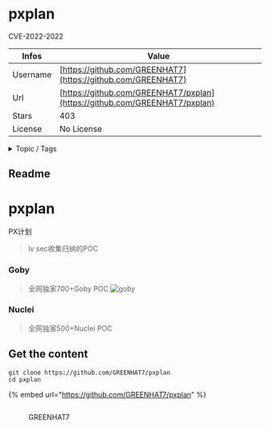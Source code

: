 # pxplan

CVE-2022-2022

| Infos    | Value                                                              |
| -------- | -------------------------------------------------------------------|
| Username | [https://github.com/GREENHAT7](https://github.com/GREENHAT7) |
| Url      | [https://github.com/GREENHAT7/pxplan](https://github.com/GREENHAT7/pxplan)                                               |
| Stars    | 403                                                          |
| License  | No License                                                        |

<details>

<summary>Topic / Tags</summary>



</details>

## Readme

# pxplan
PX计划
> lv sec收集归纳的POC

### Goby
> 全网独家700+Goby POC
![goby](./images/goby.jpg)

### Nuclei
> 全网独家500+Nuclei POC




## Get the content

```
git clone https://github.com/GREENHAT7/pxplan
cd pxplan
```

{% embed url="https://github.com/GREENHAT7/pxplan" %}

<figure><img src="https://avatars.githubusercontent.com/u/94844022?v=4" alt=""><figcaption><p>GREENHAT7</p></figcaption></figure>
